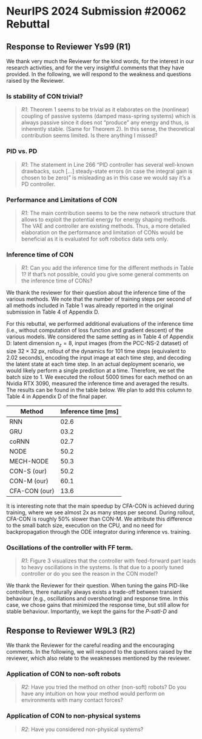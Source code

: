 # NeurIPS 2024 Submission #20062 Rebuttal

## Response to Reviewer Ys99 (R1)

We thank very much the Reviewer for the kind words, for the interest in our research activities, and for the
very insightful comments that they have provided. In the following, we will respond to the weakness and questions raised by the Reviewer.

### Is stability of CON trivial?

> <cite>R1</cite>: Theorem 1 seems to be trivial as it elaborates on the (nonlinear) coupling of passive systems (damped mass-spring systems) which is always passive since it does not “produce” any energy and thus, is inherently stable. (Same for Theorem 2). In this sense, the theoretical contribution seems limited. Is there anything I missed?

### PID vs. PD

> <cite>R1</cite>: The statement in Line 266 “PID controller has several well-known drawbacks, such […] steady-state errors (in case the integral gain is chosen to be zero)” is misleading as in this case we would say it’s a PD controller.

### Performance and Limitations of CON

> <cite>R1</cite>: The main contribution seems to be the new network structure that allows to exploit the potential energy for energy shaping methods. The VAE and controller are existing methods. Thus, a more detailed elaboration on the performance and limitation of CONs would be beneficial as it is evaluated for soft robotics data sets only.

### Inference time of CON

> <cite>R1</cite>: Can you add the inference time for the different methods in Table 1? If that’s not possible, could you give some general comments on the inference time of CONs?

We thank the reviewer for their question about the inference time of the various methods. 
We note that the number of training steps per second of all methods included in Table 1 was already reported in the original submission in Table 4 of Appendix D.

For this rebuttal, we performed additional evaluations of the inference time (i.e., without computation of loss function and gradient descent) of the various models.
We considered the same setting as in Table 4 of Appendix D: latent dimension $n_z = 8$, input images (from the PCC-NS-2 dataset) of size $32 \times 32$ px, rollout of the dynamics for 101 time steps (equivalent to 2.02 seconds), encoding the input image at each time step, and decoding the latent state at each time step.
In an actual deployment scenario, we would likely perform a single prediction at a time. Therefore, we set the batch size to 1.
We executed the rollout 5000 times for each method on an Nvidia RTX 3090, measured the inference time and averaged the results.
The results can be found in the table below. We plan to add this column to Table 4 in Appendix D of the final paper.

| Method        | Inference time [ms] |
|---------------|---------------------|
| RNN           | 02.6                |
| GRU           | 03.2                |
| coRNN         | 02.7                |
| NODE          | 50.2                |
| MECH-NODE     | 50.3                |
| CON-S (our)   | 50.2                |
| CON-M (our)   | 60.1                |
| CFA-CON (our) | 13.6                |

It is interesting note that the main speedup by CFA-CON is achieved during training, where we see almost 2x as many steps per second. During rollout, CFA-CON is roughly 50% slower than CON-M.
We attribute this difference to the small batch size, execution on the CPU, and no need for backpropagation through the ODE integrator during inference vs. training.

### Oscillations of the controller with FF term. 

> <cite>R1</cite>: Figure 3 visualizes that the controller with feed-forward part leads to heavy oscillations in the systems. Is that due to a poorly tuned controller or do you see the reason in the CON model?

We thank the Reviewer for their question. When tuning the gains PID-like controllers, there naturally always exists a trade-off between transient behaviour (e.g., oscillations and overshooting) and response time.
In this case, we chose gains that minimized the response time, but still allow for stable behaviour. 
Importantly, we kept the gains for the _P-satI-D_ and 

## Response to Reviewer W9L3 (R2)

We thank the Reviewer for the careful reading and the encouraging comments. 
In the following, we will respond to the questions raised by the reviewer, which also relate to the weaknesses mentioned by the reviewer.

### Application of CON to non-soft robots

> <cite>R2</cite>: Have you tried the method on other (non-soft) robots? Do you have any intuition on how your method would perform on environments with many contact forces?

### Application of CON to non-physical systems

> <cite>R2</cite>: Have you considered non-physical systems?


